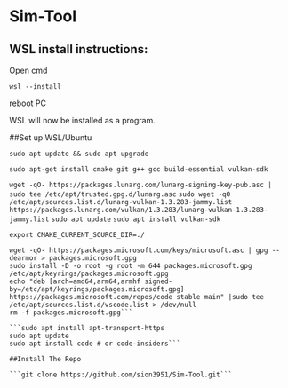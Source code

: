 # Sim-Tool

## WSL install instructions:

Open cmd

```wsl --install```

reboot PC

WSL will now be installed as a program.


##Set up WSL/Ubuntu

```sudo apt update && sudo apt upgrade```

```sudo apt-get install cmake git g++ gcc build-essential vulkan-sdk```

```wget -qO- https://packages.lunarg.com/lunarg-signing-key-pub.asc | sudo tee /etc/apt/trusted.gpg.d/lunarg.asc```
```sudo wget -qO /etc/apt/sources.list.d/lunarg-vulkan-1.3.283-jammy.list https://packages.lunarg.com/vulkan/1.3.283/lunarg-vulkan-1.3.283-jammy.list```
```sudo apt update```
```sudo apt install vulkan-sdk```

```export CMAKE_CURRENT_SOURCE_DIR=./```

```sudo apt-get install wget gpg
wget -qO- https://packages.microsoft.com/keys/microsoft.asc | gpg --dearmor > packages.microsoft.gpg
sudo install -D -o root -g root -m 644 packages.microsoft.gpg /etc/apt/keyrings/packages.microsoft.gpg
echo "deb [arch=amd64,arm64,armhf signed-by=/etc/apt/keyrings/packages.microsoft.gpg] https://packages.microsoft.com/repos/code stable main" |sudo tee /etc/apt/sources.list.d/vscode.list > /dev/null
rm -f packages.microsoft.gpg```

```sudo apt install apt-transport-https
sudo apt update
sudo apt install code # or code-insiders```

##Install The Repo

```git clone https://github.com/sion3951/Sim-Tool.git```

